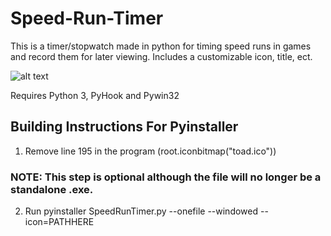 # Speed-Run-Timer

This is a timer/stopwatch made in python for timing speed runs in games and record them for later viewing. Includes a customizable icon, title, ect.

![alt text](https://i.imgur.com/wRpzn71.png)

Requires Python 3, PyHook and Pywin32

## Building Instructions For Pyinstaller

1. Remove line 195 in the program (root.iconbitmap("toad.ico")) 
### NOTE: This step is optional although the file will no longer be a standalone .exe.

2. Run pyinstaller SpeedRunTimer.py --onefile --windowed --icon=PATHHERE
